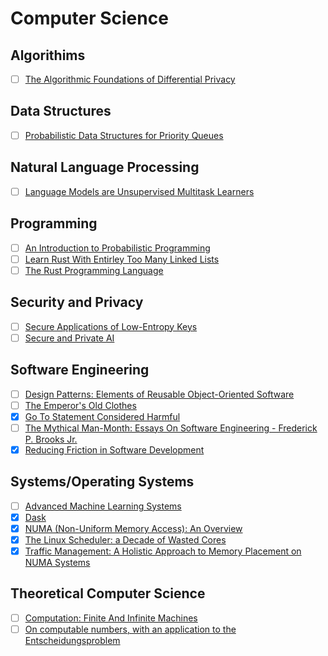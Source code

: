 # Computer Science

## Algorithims

- [ ] [The Algorithmic Foundations of Differential Privacy](https://www.cis.upenn.edu/~aaroth/Papers/privacybook.pdf)

## Data Structures 

  - [ ] [Probabilistic Data Structures for Priority Queues](https://pdfs.semanticscholar.org/0d25/5c7602d1e0668f1a093ffc8c4aabeb2ff860.pdf?_ga=2.261945423.379621384.1565705775-463241797.1565103044)

## Natural Language Processing

  - [ ] [Language Models are Unsupervised Multitask Learners](https://cdn.openai.com/better-language-models/language_models_are_unsupervised_multitask_learners.pdf)

## Programming

  - [ ] [An Introduction to Probabilistic Programming](https://www.cs.ubc.ca/~fwood/papers/van2018introduction.pdf)
  - [ ] [Learn Rust With Entirley Too Many Linked Lists](https://rust-unofficial.github.io/too-many-lists/)
  - [ ] [The Rust Programming Language](https://doc.rust-lang.org/book/)

## Security and Privacy

  - [ ] [Secure Applications of Low-Entropy Keys](https://www.schneier.com/academic/paperfiles/paper-low-entropy.pdf)
  - [ ] [Secure and Private AI](https://www.udacity.com/course/secure-and-private-ai--ud185)

## Software Engineering

   - [ ] [Design Patterns: Elements of Reusable Object-Oriented Software](https://www.amazon.ca/Design-Patterns-Elements-Reusable-Object-Oriented/dp/0201633612/ref=sr_1_1?)
   - [ ] [The Emperor's Old Clothes](https://web.archive.org/web/20070211210228/http://www.braithwaite-lee.com/opinions/p75-hoare.pdf)
   - [X] [Go To Statement Considered Harmful](http://www.u.arizona.edu/~rubinson/copyright_violations/Go_To_Considered_Harmful.html)
  - [ ] [The Mythical Man-Month: Essays On Software Engineering - Frederick P. Brooks Jr.](https://www.amazon.com/gp/product/B00B8USS14/ref=dbs_a_def_rwt_hsch_vapi_taft_p1_i0)
   - [x] [Reducing Friction in Software Development](https://open.library.ubc.ca/cIRcle/collections/facultyresearchandpublications/52383/items/1.0132727)

## Systems/Operating Systems
  - [ ] [Advanced Machine Learning Systems](https://www.cs.cornell.edu/courses/cs6787/2019fa/)
  - [X] [Dask](https://conference.scipy.org/proceedings/scipy2015/pdfs/matthew_rocklin.pdf)
  - [X] [NUMA (Non-Uniform Memory Access): An Overview](https://queue.acm.org/detail.cfm?id=2513149)
  - [X] [The Linux Scheduler: a Decade of Wasted Cores](http://www.ece.ubc.ca/~sasha/papers/eurosys16-final29.pdf)
  - [X] [Traffic Management: A Holistic Approach to Memory Placement on NUMA Systems](http://www.ece.ubc.ca/~sasha/papers/asplos284-dashti.pdf)

## Theoretical Computer Science 

  - [ ] [Computation: Finite And Infinite Machines](https://github.com/media-lib/science_lib/raw/master/books/Computation_Finite_And_Infinite_Machines_by_Marvin_Minksy.pdf)
  - [ ] [On computable numbers, with an application to the Entscheidungsproblem](http://www.cs.ox.ac.uk/activities/ieg/e-library/sources/tp2-ie.pdf)
